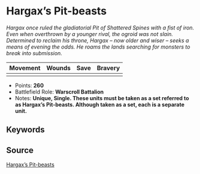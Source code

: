 # Hargax’s Pit-beasts

_Hargax once ruled the gladiatorial Pit of Shattered Spines with a fist of iron. Even when overthrown by a younger rival, the ogroid was not slain. Determined to reclaim his throne, Hargax – now older and wiser – seeks a means of evening the odds. He roams the lands searching for monsters to break into submission._


| Movement | Wounds | Save | Bravery |
|:--------:|:------:|:----:|:-------:|
|  |  |  |  |

* Points: **260**
* Battlefield Role: **Warscroll Battalion**
* Notes: **Unique, Single. These units must be taken as a set referred to as Hargax’s Pit-beasts. Although taken as a set, each is a separate unit.**

## Keywords



## Source

[Hargax’s Pit-beasts](https://wahapedia.ru/aos3/factions/maggotkin-of-nurgle/Hargax-s-Pit-beasts)
